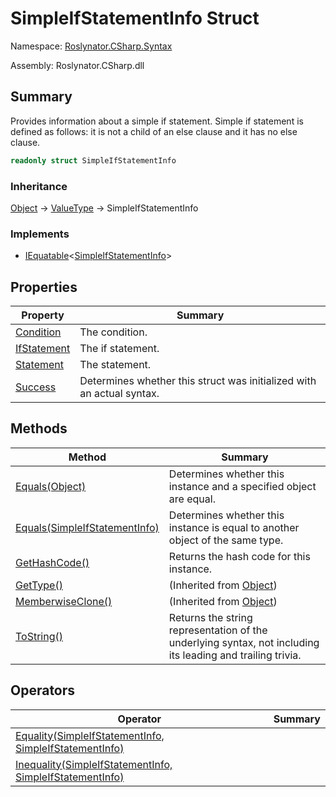 # SimpleIfStatementInfo Struct

Namespace: [Roslynator.CSharp.Syntax](../README.md)

Assembly: Roslynator\.CSharp\.dll

## Summary

Provides information about a simple if statement\.
Simple if statement is defined as follows: it is not a child of an else clause and it has no else clause\.

```csharp
readonly struct SimpleIfStatementInfo
```

### Inheritance

[Object](https://docs.microsoft.com/en-us/dotnet/api/system.object) &#x2192; [ValueType](https://docs.microsoft.com/en-us/dotnet/api/system.valuetype) &#x2192; SimpleIfStatementInfo

### Implements

* [IEquatable](https://docs.microsoft.com/en-us/dotnet/api/system.iequatable-1)\<[SimpleIfStatementInfo](./README.md)>

## Properties

| Property | Summary |
| -------- | ------- |
| [Condition](Condition/README.md) | The condition\. |
| [IfStatement](IfStatement/README.md) | The if statement\. |
| [Statement](Statement/README.md) | The statement\. |
| [Success](Success/README.md) | Determines whether this struct was initialized with an actual syntax\. |

## Methods

| Method | Summary |
| ------ | ------- |
| [Equals(Object)](Equals/README.md) | Determines whether this instance and a specified object are equal\. |
| [Equals(SimpleIfStatementInfo)](Equals/README.md) | Determines whether this instance is equal to another object of the same type\. |
| [GetHashCode()](GetHashCode/README.md) | Returns the hash code for this instance\. |
| [GetType()](https://docs.microsoft.com/en-us/dotnet/api/system.object.gettype) |  \(Inherited from [Object](https://docs.microsoft.com/en-us/dotnet/api/system.object)\) |
| [MemberwiseClone()](https://docs.microsoft.com/en-us/dotnet/api/system.object.memberwiseclone) |  \(Inherited from [Object](https://docs.microsoft.com/en-us/dotnet/api/system.object)\) |
| [ToString()](ToString/README.md) | Returns the string representation of the underlying syntax, not including its leading and trailing trivia\. |

## Operators

| Operator | Summary |
| -------- | ------- |
| [Equality(SimpleIfStatementInfo, SimpleIfStatementInfo)](op_Equality/README.md) | |
| [Inequality(SimpleIfStatementInfo, SimpleIfStatementInfo)](op_Inequality/README.md) | |


